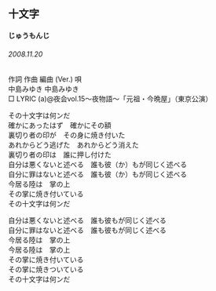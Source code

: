 ## 十文字
#### じゅうもんじ
###### 2008.11.20


作詞  作曲  編曲 (Ver.)   唄   
中島みゆき   中島みゆき           
□ LYRIC (a)@夜会vol.15～夜物語～「元祖・今晩屋」（東京公演）   
   
その十文字は何ンだ   
確かにあったはず　確かにその額   
裏切り者の印が　その身に焼き付いた   
あれからどう逃げた　あれからどう消えた   
裏切り者の印は　誰に押し付けた   
自分は悪くないと述べる　誰も彼（か）もが同じく述べる   
自分に罪はないと述べる　誰も彼（か）もが同じく述べる   
今居る陸は　掌の上   
その掌に焼き付いている   
その十文字は何ンだ   
   
自分は悪くないと述べる　誰も彼もが同じく述べる   
自分に罪はないと述べる　誰も彼もが同じく述べる   
今居る陸は　掌の上   
今居る陸は　掌の上   
その掌に焼き付いている   
その掌に焼きついている   
その十文字は何ンだ   